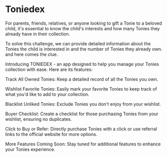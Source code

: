 # Toniedex
For parents, friends, relatives, or anyone looking to gift a Tonie to a beloved child, it's essential to know the child's 
interests and how many Tonies they already have in their collection.

To solve this challenge, we can provide detailed information about the Tonies the child is interested in and the number of Tonies they already own.
and here comes the clue.

Introducing TONIEDEX - 
an app designed to help you manage your Tonies collection with ease. Here are its features:

Track All Owned Tonies: Keep a detailed record of all the Tonies you own.

Wishlist Favorite Tonies: Easily mark your favorite Tonies to keep track of what you'd like to add to your collection.

Blacklist Unliked Tonies: Exclude Tonies you don't enjoy from your wishlist.

Buyer Checklist: Create a checklist for those purchasing Tonies from your wishlist, ensuring no duplicates.

Click to Buy or Refer: Directly purchase Tonies with a click or use referral links to the official website for more options.

More Features Coming Soon: Stay tuned for additional features to enhance your Tonies experience.
